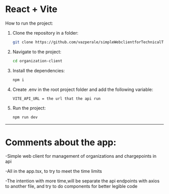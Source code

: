 # React + Vite

How to run the project:

1. Clone the repository in a folder:

    ```bash
    git clone https://github.com/vazperale/simpleWebclientforTechnicalTestNode.git
    ```

2. Navigate to the project:

    ```bash
    cd organization-client
    ```

3. Install the dependencies:

    ```bash
    npm i
    ```

4. Create .env in the root project folder and add the following variable:

    ```bash
    VITE_API_URL = the url that the api run
    ```

5. Run the project:

    ```bash
    npm run dev
    ```

---------------------------------------------------------------------------------------------------------------------------------------

# Comments about the app:

-Simple web client for management of organizations and chargepoints in api

-All in the app.tsx, to try to meet the time limits 

-The intention with more time,will be separate the api endpoints with axios to another file, and try to do components for better legible code 
 
